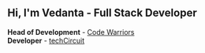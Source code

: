 ## Hi, I'm Vedanta - Full Stack Developer

**Head of Development** - [Code Warriors](https://code-warriors.org) <br />
**Developer** - [techCircuit](https://techcircuit.co)

